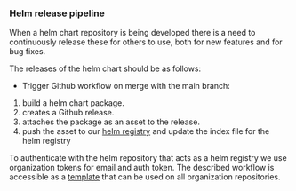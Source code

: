 ### Helm release pipeline
When a helm chart repository is being developed there is a need to continuously release these for others to use, both for new features and for bug fixes.

The releases of the helm chart should be as follows: 
 * Trigger Github workflow on merge with the main branch:
 1. build a helm chart package.
 2. creates a Github release.
 3. attaches the package as an asset to the release.
 4. push the asset to our [helm registry](https://github.com/distributed-technologies/helm-repository) and update the index file for the helm registry
  
To authenticate with the helm repository that acts as a helm registry we use organization tokens for email and auth token.
The described workflow is accessible as a [template](https://github.com/distributed-technologies/.github/blob/main/workflow-templates/check_helm_chart_version.yaml) that can be used on all organization repositories.

